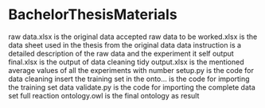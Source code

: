 # BachelorThesisMaterials
raw data.xlsx is the original data accepted
raw data to be worked.xlsx is the data sheet used in the thesis from the original data
data instruction is a detailed description of the raw data and the experiment it self
output final.xlsx is the output of data cleaning
tidy output.xlsx is the mentioned average values of all the experiments with number
setup.py is the code for data cleaning
insert the training set in the onto... is the code for importing the training set data
validate.py is the code for importing the complete data set
full reaction ontology.owl is the final ontology as result
